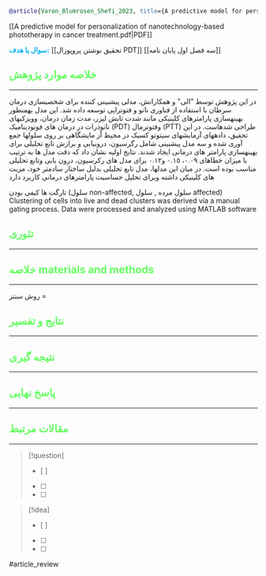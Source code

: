 
```bibtex

@article{Varon_Blumrosen_Shefi_2023, title={A predictive model for personalization of nanotechnology-based phototherapy in cancer treatment}, volume={12}, url={https://www.frontiersin.org/journals/oncology/articles/10.3389/fonc.2022.1037419/full}, DOI={[10.3389/fonc.2022.1037419](https://doi.org/10.3389/fonc.2022.1037419)}, journal={Frontiers in Oncology}, author={Varon, Eli and Blumrosen, Gaddi and Shefi, Orit}, year={2023}, month=jan }


```

[[A predictive model for personalization of nanotechnology-based phototherapy in cancer treatment.pdf|PDF]]


**<span style="color:#00b0f0">سوال یا هدف:</span>**
[[تحقیق نوشتن پروپوزال PDT]]
[[سه فصل اول پایان نامه]]


## <span style="color:#64ff61">خلاصه موارد پژوهش</span>
---
در این پژوهش توسط "الی" و همکارانش، مدلی پیشبینی کننده برای شخصیسازی درمان سرطان با استفاده از فناوری نانو و فتوتراپی توسعه داده شد. این مدل بهمنظور بهینهسازی پارامترهای كلينيکی مانند شدت تابش ليزر، مدت زمان درمان، وويزكیهای نانوذرات در درمان های فوتودینامیک (PDT) وفتوترمال (PTT) طراحی شدهاست. در این تحقیق، دادههای آزمایشهای سیتوتو کسیک در محیط آز مایشگاهی بر روی سلولها جمع آوری شده و سه مدل پیشبینی شامل رگرسیون، درونیابی و برازش تابع تحلیلی برای بهینهسازی پارامتر های درمانی ایجاد شدند. نتايج اوليه نشان داد كه دقت مدل ها به ترتيب با ميزان خطاهاى ٠.٠٩، ٠.١٥ و٠.١٢ براى مدل هاى ركرسيون، درون يابى وتابع تحليلى مناسب بوده است. در ميان اين مدلها، مدل تابع تحليلى بدليل ساختار سادمتر خود، مزيت هاى كلينيكى داشته وبراى تحليل حساسيت پارامترهای درمانى كاربرد دارد 


تارگت ها کیفی بودن (سلول non-affected, سلول مرده , سلول affected)
Clustering of cells into live and dead clusters was derived via a manual gating process. Data were processed and analyzed using MATLAB software

## <span style="color:#64ff61">تئوری</span>
---



## <span style="color:#64ff61">خلاصه materials and methods</span>
---

روش سنتز = 



## <span style="color:#64ff61"> نتایج و تفسیر</span>
---



## <span style="color:#64ff61">نتیجه گیری</span>
---



## <span style="color:#64ff61">پاسخ نهایی</span>
---




## <span style="color:#64ff61">مقالات مرتبط</span>
---





> [!question] 
>- [ ] 
>- [ ]  
>- [ ] 


> [!idea] 
> - [ ] 
>- [ ] 
>- [ ] 



#article_review
